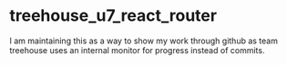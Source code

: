 # treehouse_u7_react_router
I am maintaining this as a way to show my work through github as team treehouse uses an internal monitor for progress instead of commits.
